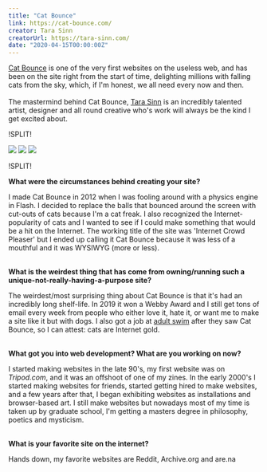 ```yaml
---
title: "Cat Bounce"
link: https://cat-bounce.com/
creator: Tara Sinn
creatorUrl: https://tara-sinn.com/
date: "2020-04-15T00:00:00Z"
---
```


[Cat Bounce](https://cat-bounce.com/) is one of the very first websites on the useless web, and has been on the site right from the start of time, delighting millions with falling cats from the sky, which, if I'm honest, we all need every now and then.  
&nbsp;  
The mastermind behind Cat Bounce, [Tara Sinn](https://animalstyle.biz/) is an incredibly talented artist, designer and all round creative who's work will always be the kind I get excited about.

!SPLIT!

<div class="images">
  <img src="/sites/assets/cat-bounce.jpg" />
  <img src="/sites/assets/cat-bounce-2.jpg" />
  <img src="/sites/assets/cat-bounce-3.jpg" />
</div>

!SPLIT!

**What were the circumstances behind creating your site?**

I made Cat Bounce in 2012 when I was fooling around with a physics engine in Flash. I decided to replace the balls that bounced around the screen with cut-outs of cats because I'm a cat freak. I also recognized the Internet-popularity of cats and I wanted to see if I could make something that would be a hit on the Internet. The working title of the site was 'Internet Crowd Pleaser' but I ended up calling it Cat Bounce because it was less of a mouthful and it was WYSIWYG (more or less).  
&nbsp;

**What is the weirdest thing that has come from owning/running such a unique-not-really-having-a-purpose site?**

The weirdest/most surprising thing about Cat Bounce is that it's had an incredibly long shelf-life. In 2019 it won a Webby Award and I still get tons of email every week from people who either love it, hate it, or want me to make a site like it but with dogs. I also got a job at [adult swim](http://www.adultswim.com/) after they saw Cat Bounce, so I can attest: cats are Internet gold.  
&nbsp;

**What got you into web development? What are you working on now?**

I started making websites in the late 90's, my first website was on _Tripod.com_, and it was an offshoot of one of my zines. In the early 2000's I started making websites for friends, started getting hired to make websites, and a few years after that, I began exhibiting websites as installations and browser-based art. I still make websites but nowadays most of my time is taken up by graduate school, I'm getting a masters degree in philosophy, poetics and mysticism.  
&nbsp;

**What is your favorite site on the internet?**

Hands down, my favorite websites are Reddit, Archive.org and are.na
